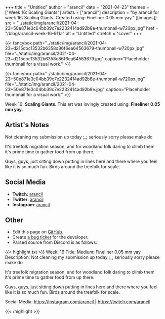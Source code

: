 +++
title =       "Untitled"
author =      "arancil"
date =        "2021-04-23"
themes =      ["Week 16: Scaling Giants"]
artists =     ["arancil"]
description = "by arancil for week 16: Scaling Giants. Created using: Fineliner 0.05 mm yay."
[[images]]
              src = "../static/img/arancil/2021-04-23+50e871e3c04bb39c7e2232414ad92b8e-thumbnail-w720px.jpg"
              href = "/blog/arancil-week-16-911a"
              alt = "Untitled"
              stretch = "cover"
+++


{{< fancybox path="../static/img/arancil/2021-04-23+d215cbc13532b6358c86f6ea64563679-thumbnail-w720px.jpg" file="../static/img/arancil/2021-04-23+d215cbc13532b6358c86f6ea64563679.jpg" caption="Placeholder thumbnail for a visual work." >}}

{{< fancybox path="../static/img/arancil/2021-04-23+50e871e3c04bb39c7e2232414ad92b8e-thumbnail-w720px.jpg" file="../static/img/arancil/2021-04-23+50e871e3c04bb39c7e2232414ad92b8e.jpg" caption="Placeholder thumbnail for a visual work." >}}


Week 16: **Scaling Giants**. This art was lovingly created using: **Fineliner 0.05 mm yay**.

## Artist's Notes

Not cleaning my submission up today ;_; seriously sorry please make do

It's treefolk migration season, and for woodland folk daring to climb them it's prime time to gather food from up there. 

Guys, guys, just sitting down putting in lines here and there where you feel like it is so much fun. Birds around the treefolk for scale.

## Social Media

- **Twitch**: <a href='https://twitch.tv/arancil' target='_blank'>arancil</a>
- **Twitter**: <a href='https://twitter.com/arancil' target='_blank'>arancil</a>
- **Instagram**: <a href='https://instagram.com/arancil' target='_blank'>arancil</a>

## Other

- Edit this page on [GitHub](https://github.com/teaminkling/web-refresh/edit/main/content/blog/arancil-week-16-911a.md).
- Create [a bug ticket](https://github.com/teaminkling/web-refresh/issues/new?assignees=&labels=bug&template=problem-report.md&title=) for the developer.
- Parsed source from Discord is as follows:

{{< highlight txt >}}
Week: 16
Title: 
Medium: Fineliner 0.05 mm yay
Description: Not cleaning my submission up today ;_; seriously sorry please make do

It's treefolk migration season, and for woodland folk daring to climb them it's prime time to gather food from up there. 

Guys, guys, just sitting down putting in lines here and there where you feel like it is so much fun. Birds around the treefolk for scale.

Social Media: https://instagram.com/arancil | https://twitch.com/arancil


{{< /highlight >}}